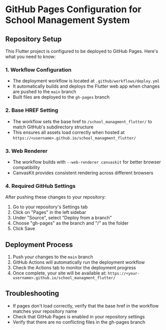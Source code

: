 # GitHub Pages Configuration for School Management System

## Repository Setup

This Flutter project is configured to be deployed to GitHub Pages. Here's what you need to know:

### 1. Workflow Configuration
- The deployment workflow is located at `.github/workflows/deploy.yml`
- It automatically builds and deploys the Flutter web app when changes are pushed to the `main` branch
- Built files are deployed to the `gh-pages` branch

### 2. Base HREF Setting
- The workflow sets the base href to `/school_managment_flutter/` to match GitHub's subdirectory structure
- This ensures all assets load correctly when hosted at `https://<username>.github.io/school_managment_flutter/`

### 3. Web Renderer
- The workflow builds with `--web-renderer canvaskit` for better browser compatibility
- CanvasKit provides consistent rendering across different browsers

### 4. Required GitHub Settings
After pushing these changes to your repository:

1. Go to your repository's Settings tab
2. Click on "Pages" in the left sidebar
3. Under "Source", select "Deploy from a branch"
4. Choose "gh-pages" as the branch and "/" as the folder
5. Click Save

## Deployment Process

1. Push your changes to the `main` branch
2. GitHub Actions will automatically run the deployment workflow
3. Check the Actions tab to monitor the deployment progress
4. Once complete, your site will be available at: `https://<your-username>.github.io/school_managment_flutter/`

## Troubleshooting

- If pages don't load correctly, verify that the base href in the workflow matches your repository name
- Check that GitHub Pages is enabled in your repository settings
- Verify that there are no conflicting files in the gh-pages branch